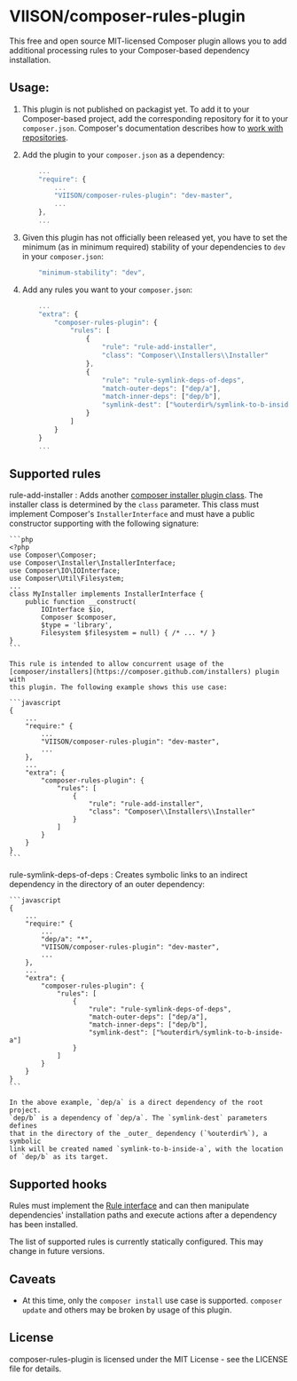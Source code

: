 VIISON/composer-rules-plugin
============================

This free and open source MIT-licensed Composer plugin allows you to add
additional processing rules to your Composer-based dependency installation.

Usage:
------

1. This plugin is not published on packagist yet. To add it to your
   Composer-based project, add the corresponding repository for it to your
   `composer.json`. Composer's documentation describes how to [work with
   repositories](https://getcomposer.org/doc/05-repositories.md#vcs).

2. Add the plugin to your `composer.json` as a dependency:

    ```javascript
        ...
        "require": {
            ...
            "VIISON/composer-rules-plugin": "dev-master",
            ...
        },
        ...
    ```

3. Given this plugin has not officially been released yet, you have to set the
   minimum (as in minimum required) stability of your dependencies to `dev`
   in your `composer.json`:

    ```javascript
        "minimum-stability": "dev",
    ```

4. Add any rules you want to your `composer.json`:

    ```javascript
        ...
        "extra": {
            "composer-rules-plugin": {
                "rules": [
                    {
                        "rule": "rule-add-installer",
                        "class": "Composer\\Installers\\Installer"
                    },
                    {
                        "rule": "rule-symlink-deps-of-deps",
                        "match-outer-deps": ["dep/a"],
                        "match-inner-deps": ["dep/b"],
                        "symlink-dest": ["%outerdir%/symlink-to-b-inside-a"]
                    }
                ]
            }
        }
        ...
    ```

Supported rules
---------------

rule-add-installer
:   Adds another [composer installer plugin
    class](https://getcomposer.org/doc/articles/custom-installers.md).
    The installer class is determined by the `class` parameter.
    This class must implement Composer's `InstallerInterface` and must
    have a public constructor supporting with the following signature:

    ```php
    <?php
    use Composer\Composer;
    use Composer\Installer\InstallerInterface;
    use Composer\IO\IOInterface;
    use Composer\Util\Filesystem;
    ...
    class MyInstaller implements InstallerInterface {
        public function __construct(
            IOInterface $io,
            Composer $composer,
            $type = 'library',
            Filesystem $filesystem = null) { /* ... */ }
    }
    ```

    This rule is intended to allow concurrent usage of the
    [composer/installers](https://composer.github.com/installers) plugin with
    this plugin. The following example shows this use case:

    ```javascript
    {
        ...
        "require:" {
            ...
            "VIISON/composer-rules-plugin": "dev-master",
            ...
        },
        ...
        "extra": {
            "composer-rules-plugin": {
                "rules": [
                    {
                        "rule": "rule-add-installer",
                        "class": "Composer\\Installers\\Installer"
                    }
                ]
            }
        }
    }
    ```

rule-symlink-deps-of-deps
:   Creates symbolic links to an indirect dependency in the directory of
    an outer dependency:

    ```javascript
    {
        ...
        "require:" {
            ...
            "dep/a": "*",
            "VIISON/composer-rules-plugin": "dev-master",
            ...
        },
        ...
        "extra": {
            "composer-rules-plugin": {
                "rules": [
                    {
                        "rule": "rule-symlink-deps-of-deps",
                        "match-outer-deps": ["dep/a"],
                        "match-inner-deps": ["dep/b"],
                        "symlink-dest": ["%outerdir%/symlink-to-b-inside-a"]
                    }
                ]
            }
        }
    }
    ```

    In the above example, `dep/a` is a direct dependency of the root project.
    `dep/b` is a dependency of `dep/a`. The `symlink-dest` parameters defines
    that in the directory of the _outer_ dependency (`%outerdir%`), a symbolic
    link will be created named `symlink-to-b-inside-a`, with the location
    of `dep/b` as its target.

Supported hooks
---------------

Rules must implement the [Rule
interface](src/Viison/ComposerRulesPlugin/Rule.php) and can then
manipulate dependencies' installation paths and execute actions after a
dependency has been installed.

The list of supported rules is currently statically configured. This may
change in future versions.

Caveats
-------

* At this time, only the `composer install` use case is supported.
  `composer update` and others may be broken by usage of this plugin.

License
-------
composer-rules-plugin is licensed under the MIT License - see the LICENSE file
for details.
